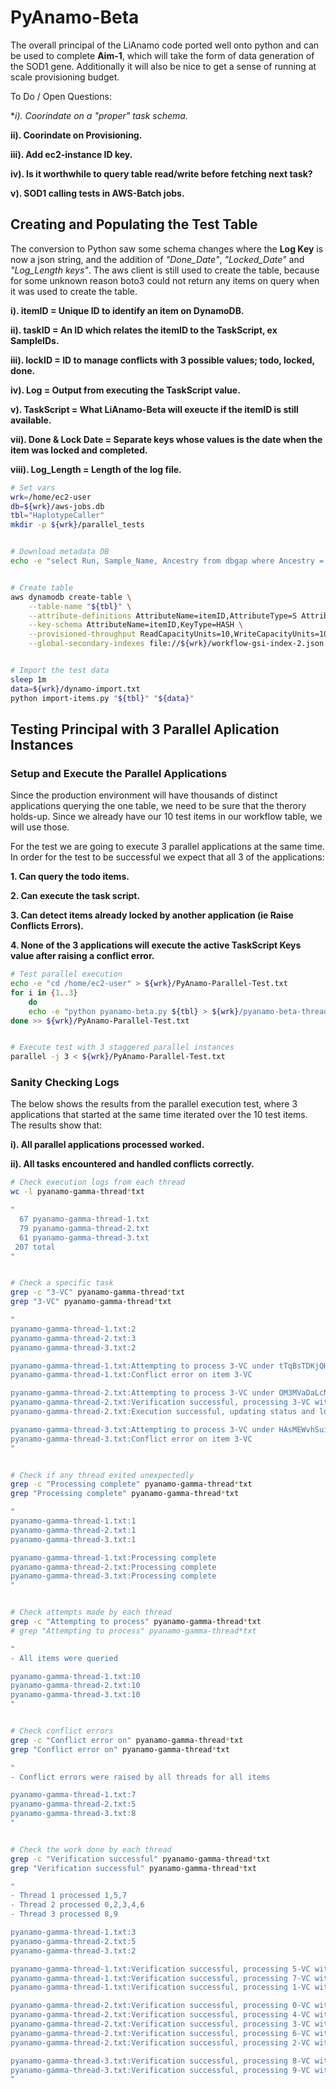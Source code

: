# PyAnamo-Beta
The overall principal of the LiAnamo code ported well onto python and can be used to complete **Aim-1**, which will take the form of data generation of the SOD1 gene. Additionally it will also be nice to get a sense of running at scale provisioning budget.

To Do / Open Questions:

**i). Coorindate on a *"proper" task schema.**

**ii). Coorindate on Provisioning.**

**iii). Add ec2-instance ID key.**

**iv). Is it worthwhile to query table read/write before fetching next task?**

**v). SOD1 calling tests in AWS-Batch jobs.**


## Creating and Populating the Test Table
The conversion to Python saw some schema changes where the **Log Key** is now a json string, and the addition of *"Done_Date"*, *"Locked_Date"* and *"Log_Length keys"*. The aws client is still used to create the table, because for some unknown reason boto3 could not return any items on query when it was used to create the table.

**i). itemID = Unique ID to identify an item on DynamoDB.**

**ii). taskID = An ID which relates the itemID to the TaskScript, ex SampleIDs.**

**iii). lockID = ID to manage conflicts with 3 possible values; todo, locked, done.**

**iv). Log = Output from executing the TaskScript value.**

**v). TaskScript = What LiAnamo-Beta will exeucte if the itemID is still available.**

**vii). Done & Lock Date = Separate keys whose values is the date when the item was locked and completed.**

**viii). Log_Length = Length of the log file.**


```bash
# Set vars
wrk=/home/ec2-user
db=${wrk}/aws-jobs.db
tbl="HaplotypeCaller"
mkdir -p ${wrk}/parallel_tests


# Download metadata DB
echo -e "select Run, Sample_Name, Ancestry from dbgap where Ancestry = 'EU' order by random() limit 10;" | sqlite3 ${db} > ${wrk}/dynamo-import.txt


# Create table
aws dynamodb create-table \
    --table-name "${tbl}" \
    --attribute-definitions AttributeName=itemID,AttributeType=S AttributeName=taskID,AttributeType=S AttributeName=Log_Length,AttributeType=S AttributeName=TaskScript,AttributeType=S AttributeName=ID_Index,AttributeType=S AttributeName=lockID,AttributeType=S AttributeName=Log,AttributeType=S AttributeName=Lock_Date,AttributeType=S AttributeName=Done_Date,AttributeType=S \
    --key-schema AttributeName=itemID,KeyType=HASH \
    --provisioned-throughput ReadCapacityUnits=10,WriteCapacityUnits=10 \
    --global-secondary-indexes file://${wrk}/workflow-gsi-index-2.json


# Import the test data
sleep 1m
data=${wrk}/dynamo-import.txt
python import-items.py "${tbl}" "${data}"

```


## Testing Principal with 3 Parallel Aplication Instances

### Setup and Execute the Parallel Applications
Since the production environment will have thousands of distinct applications querying the one table, we need to be sure that the therory holds-up. Since we already have our 10 test items in our workflow table, we will use those.

For the test we are going to execute 3 parallel applications at the same time. In order for the test to be successful we expect that all 3 of the applications:


**1. Can query the todo items.**

**2. Can execute the task script.**

**3. Can detect items already locked by another application (ie Raise Conflicts Errors).**

**4. None of the 3 applications will execute the active TaskScript Keys value after raising a conflict error.**


```bash
# Test parallel execution
echo -e "cd /home/ec2-user" > ${wrk}/PyAnamo-Parallel-Test.txt
for i in {1..3}
	do
	echo -e "python pyanamo-beta.py ${tbl} > ${wrk}/pyanamo-beta-thread-${i}.txt"
done >> ${wrk}/PyAnamo-Parallel-Test.txt


# Execute test with 3 staggered parallel instances
parallel -j 3 < ${wrk}/PyAnamo-Parallel-Test.txt
```


### Sanity Checking Logs
The below shows the results from the parallel execution test, where 3 applications that started at the same time iterated over the 10 test items. The results show that:

**i). All parallel applications processed worked.**

**ii). All tasks encountered and handled conflicts correctly.**

```bash
# Check execution logs from each thread
wc -l pyanamo-gamma-thread*txt

"
  67 pyanamo-gamma-thread-1.txt
  79 pyanamo-gamma-thread-2.txt
  61 pyanamo-gamma-thread-3.txt
 207 total
"


# Check a specific task
grep -c "3-VC" pyanamo-gamma-thread*txt
grep "3-VC" pyanamo-gamma-thread*txt

"
pyanamo-gamma-thread-1.txt:2
pyanamo-gamma-thread-2.txt:3
pyanamo-gamma-thread-3.txt:2

pyanamo-gamma-thread-1.txt:Attempting to process 3-VC under tTqBsTDKjQHXSdz2LBwGdGjNiXVDrw
pyanamo-gamma-thread-1.txt:Conflict error on item 3-VC

pyanamo-gamma-thread-2.txt:Attempting to process 3-VC under OM3MVaDaLcNlebJPd8rsBGqJWRr2y9
pyanamo-gamma-thread-2.txt:Verification successful, processing 3-VC with seq 7
pyanamo-gamma-thread-2.txt:Execution successful, updating status and logs for 3-VC

pyanamo-gamma-thread-3.txt:Attempting to process 3-VC under HAsMEWvhSuijDg6gDLIX3mF7OcQ9zh
pyanamo-gamma-thread-3.txt:Conflict error on item 3-VC
"


# Check if any thread exited unexpectedly
grep -c "Processing complete" pyanamo-gamma-thread*txt
grep "Processing complete" pyanamo-gamma-thread*txt

"
pyanamo-gamma-thread-1.txt:1
pyanamo-gamma-thread-2.txt:1
pyanamo-gamma-thread-3.txt:1

pyanamo-gamma-thread-1.txt:Processing complete
pyanamo-gamma-thread-2.txt:Processing complete
pyanamo-gamma-thread-3.txt:Processing complete
"


# Check attempts made by each thread
grep -c "Attempting to process" pyanamo-gamma-thread*txt
# grep "Attempting to process" pyanamo-gamma-thread*txt

"
- All items were queried

pyanamo-gamma-thread-1.txt:10
pyanamo-gamma-thread-2.txt:10
pyanamo-gamma-thread-3.txt:10
"


# Check conflict errors
grep -c "Conflict error on" pyanamo-gamma-thread*txt
grep "Conflict error on" pyanamo-gamma-thread*txt

"
- Conflict errors were raised by all threads for all items

pyanamo-gamma-thread-1.txt:7
pyanamo-gamma-thread-2.txt:5
pyanamo-gamma-thread-3.txt:8
"


# Check the work done by each thread
grep -c "Verification successful" pyanamo-gamma-thread*txt
grep "Verification successful" pyanamo-gamma-thread*txt

"
- Thread 1 processed 1,5,7 
- Thread 2 processed 0,2,3,4,6
- Thread 3 processed 8,9

pyanamo-gamma-thread-1.txt:3
pyanamo-gamma-thread-2.txt:5
pyanamo-gamma-thread-3.txt:2

pyanamo-gamma-thread-1.txt:Verification successful, processing 5-VC with seq 10
pyanamo-gamma-thread-1.txt:Verification successful, processing 7-VC with seq 12
pyanamo-gamma-thread-1.txt:Verification successful, processing 1-VC with seq 22

pyanamo-gamma-thread-2.txt:Verification successful, processing 0-VC with seq 14
pyanamo-gamma-thread-2.txt:Verification successful, processing 4-VC with seq 12
pyanamo-gamma-thread-2.txt:Verification successful, processing 3-VC with seq 7
pyanamo-gamma-thread-2.txt:Verification successful, processing 6-VC with seq 25
pyanamo-gamma-thread-2.txt:Verification successful, processing 2-VC with seq 5

pyanamo-gamma-thread-3.txt:Verification successful, processing 8-VC with seq 10
pyanamo-gamma-thread-3.txt:Verification successful, processing 9-VC with seq 24
"
```

